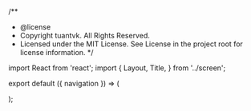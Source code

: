/**
 * @license
 * Copyright tuantvk. All Rights Reserved.
 * Licensed under the MIT License. See License in the project root for license information.
 */

import React from 'react';
import {
  Layout,
  Title,
} from '../screen';

export default ({ navigation }) => (
  <Layout navigation={navigation}>
  
  </Layout>
);